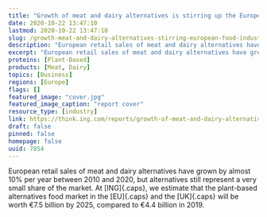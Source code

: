 ```yaml
---
title: "Growth of meat and dairy alternatives is stirring up the European food industry"
date: 2020-10-22 13:47:10
lastmod: 2020-10-22 13:47:10
slug: /growth-meat-and-dairy-alternatives-stirring-european-food-industry
description: "European retail sales of meat and dairy alternatives have grown by almost 10% per year between 2010 and 2020, but alternatives still represent a very small share of the market.  At ING, we estimate that the plant-based alternatives food market in the EU and the UK will be worth €7.5 billion by 2025, compared to €4.4 billion in&nbsp;2019."
excerpt: "European retail sales of meat and dairy alternatives have grown by almost 10% per year between 2010 and 2020, but alternatives still represent a very small share of the market.  At ING, we estimate that the plant-based alternatives food market in the EU and the UK will be worth €7.5 billion by 2025, compared to €4.4 billion in&nbsp;2019."
proteins: [Plant-Based]
products: [Meat, Dairy]
topics: [Business]
regions: [Europe]
flags: []
featured_image: "cover.jpg"
featured_image_caption: "report cover"
resource_type: [industry]
link: https://think.ing.com/reports/growth-of-meat-and-dairy-alternatives-is-stirring-up-the-european-food-industry/
draft: false
pinned: false
homepage: false
uuid: 7854
---
```

European retail sales of meat and dairy alternatives have grown by
almost 10% per year between 2010 and 2020, but alternatives still
represent a very small share of the market. At [ING]{.caps}, we estimate
that the plant-based alternatives food market in the [EU]{.caps} and the
[UK]{.caps} will be worth €7.5 billion by 2025, compared to €4.4 billion
in 2019.
